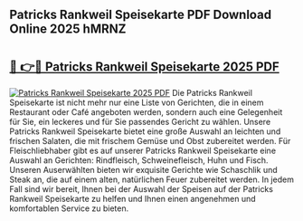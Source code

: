 ## Patricks Rankweil Speisekarte PDF Download Online 2025 hMRNZ

# <h2><a href="http://gcbexl.nevu.top/?p=Patricks+Rankweil+Speisekarte">🔗 👉🔴 Patricks Rankweil Speisekarte 2025 PDF</a></h2>

[![Patricks Rankweil Speisekarte 2025 PDF](https://i.imgur.com/dBaPXMq.png)](http://gcbexl.nevu.top/?p=Patricks+Rankweil+Speisekarte)
Die Patricks Rankweil Speisekarte ist nicht mehr nur eine Liste von Gerichten, die in einem Restaurant oder Café angeboten werden, sondern auch eine Gelegenheit für Sie, ein leckeres und für Sie passendes Gericht zu wählen. Unsere Patricks Rankweil Speisekarte bietet eine große Auswahl an leichten und frischen Salaten, die mit frischem Gemüse und Obst zubereitet werden. Für Fleischliebhaber gibt es auf unserer Patricks Rankweil Speisekarte eine Auswahl an Gerichten: Rindfleisch, Schweinefleisch, Huhn und Fisch. Unseren Auserwählten bieten wir exquisite Gerichte wie Schaschlik und Steak an, die auf einem alten, natürlichen Feuer zubereitet werden. In jedem Fall sind wir bereit, Ihnen bei der Auswahl der Speisen auf der Patricks Rankweil Speisekarte zu helfen und Ihnen einen angenehmen und komfortablen Service zu bieten.
